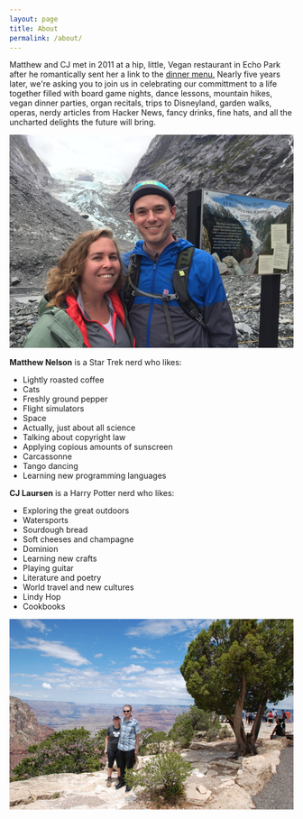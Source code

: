 ```yaml
---
layout: page
title: About
permalink: /about/
---
```


Matthew and CJ met in 2011 at a hip, little, Vegan restaurant in Echo Park after he romantically sent her a link to the [dinner menu.](http://www.sageveganbistro.com/menus/dinner-menu) Nearly five years later, we're asking you to join us in celebrating our committment to a life together filled with board game nights, dance lessons, mountain hikes, vegan dinner parties, organ recitals, trips to Disneyland, garden walks, operas, nerdy articles from Hacker News, fancy drinks, fine hats, and all the uncharted delights the future will bring.

![Glacier](/images/img_1976.jpg)

**Matthew Nelson** is a Star Trek nerd who likes:

- Lightly roasted coffee
- Cats
- Freshly ground pepper
- Flight simulators
- Space
- Actually, just about all science
- Talking about copyright law
- Applying copious amounts of sunscreen
- Carcassonne
- Tango dancing
- Learning new programming languages

**CJ Laursen** is a Harry Potter nerd who likes:

- Exploring the great outdoors
- Watersports
- Sourdough bread
- Soft cheeses and champagne
- Dominion
- Learning new crafts
- Playing guitar
- Literature and poetry
- World travel and new cultures
- Lindy Hop
- Cookbooks

![Matthew and CJ](/images/dsc_0925.jpg)
